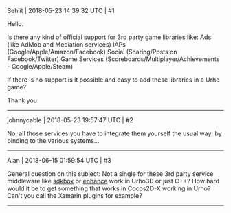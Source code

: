 Sehlit | 2018-05-23 14:39:32 UTC | #1

Hello.

Is there any kind of official support for 3rd party game libraries like:
Ads (like AdMob and Mediation services)
IAPs (Google/Apple/Amazon/Facebook)
Social (Sharing/Posts on Facebook/Twitter)
Game Services (Scoreboards/Multiplayer/Achievements - Google/Apple/Steam)

If there is no support is it possible and easy to add these libraries in a Urho game?

Thank you

-------------------------

johnnycable | 2018-05-23 19:57:47 UTC | #2

No, all those services you have to integrate them yourself the usual way; by binding to the various systems...

-------------------------

Alan | 2018-06-15 01:59:54 UTC | #3

General question on this subject: Not a single for these 3rd party service middleware like [sdkbox](http://www.sdkbox.com/) or [enhance](https://enhance.co) work in Urho3D or just C++? How hard would it be to get something that works in Cocos2D-X working in Urho? Can't you call the Xamarin plugins for example?

-------------------------


